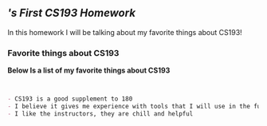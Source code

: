 ## _<Chethan Adusumilli>'s First CS193 Homework_

In this homework I will be talking about my favorite things about CS193!

### Favorite things about CS193

**Below Is a list of my favorite things about CS193**

```markdown


- CS193 is a good supplement to 180
- I believe it gives me experience with tools that I will use in the future
- I like the instructors, they are chill and helpful


